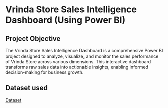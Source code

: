 # Vrinda Store Sales Intelligence Dashboard (Using Power BI)

## Project Objective
The Vrinda Store Sales Intelligence Dashboard is a comprehensive Power BI project designed to analyze, visualize, and monitor the sales performance of Vrinda Store across various dimensions. This interactive dashboard transforms raw sales data into actionable insights, enabling informed decision-making for business growth.

## Dataset used
<a href="https://github.com/NagaThanu18/Sales-Intelligence-Dashboard/blob/main/Vrinda%20Store%20Sales%20Report.csv">Dataset</a>


